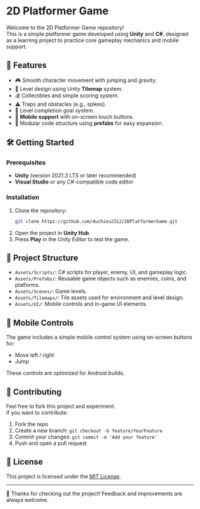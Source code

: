 # 2D Platformer Game

Welcome to the 2D Platformer Game repository!  
This is a simple platformer game developed using **Unity** and **C#**, designed as a learning project to practice core gameplay mechanics and mobile support.

## 🚀 Features

- 🎮 Smooth character movement with jumping and gravity.
- 🧱 Level design using Unity **Tilemap** system.
- 💰 Collectibles and simple scoring system.
- ⚠️ Traps and obstacles (e.g., spikes).
- 🏁 Level completion goal system.
- 📱 **Mobile support** with on-screen touch buttons.
- 🧩 Modular code structure using **prefabs** for easy expansion.

## 🛠️ Getting Started

### Prerequisites
- **Unity** (version 2021.3 LTS or later recommended)
- **Visual Studio** or any C#-compatible code editor

### Installation

1. Clone the repository:
   ```bash
   git clone https://github.com/duchieu2312/2DPlatformerGame.git
   ```
2. Open the project in **Unity Hub**.
3. Press **Play** in the Unity Editor to test the game.

## 📁 Project Structure

- `Assets/Scripts/`: C# scripts for player, enemy, UI, and gameplay logic.
- `Assets/Prefabs/`: Reusable game objects such as enemies, coins, and platforms.
- `Assets/Scenes/`: Game levels.
- `Assets/Tilemaps/`: Tile assets used for environment and level design.
- `Assets/UI/`: Mobile controls and in-game UI elements.

## 📱 Mobile Controls

The game includes a simple mobile control system using on-screen buttons for:

- Move left / right
- Jump

These controls are optimized for Android builds.

## 🤝 Contributing

Feel free to fork this project and experiment.  
If you want to contribute:

1. Fork the repo  
2. Create a new branch: `git checkout -b feature/YourFeature`  
3. Commit your changes: `git commit -m 'Add your feature'`  
4. Push and open a pull request

## 📜 License

This project is licensed under the [MIT License](LICENSE).

---

🎉 Thanks for checking out the project! Feedback and improvements are always welcome.


